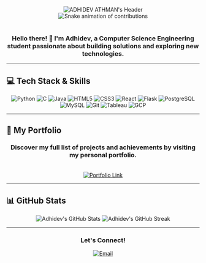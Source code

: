 <div align="center">
  <img src="https://capsule-render.vercel.app/api?type=waving&color=gradient&height=150&section=header&text=ADHIDEV%20ATHMAN&fontSize=50&fontAlign=80&fontColor=4c87b9&animation=twinkling&stroke=000000" alt="ADHIDEV ATHMAN's Header" />
</div>

<div align="center">
  <img src="https://raw.githubusercontent.com/half-blood-prince/half-blood-prince/output/snake.svg" alt="Snake animation of contributions" />
</div>

<br>

<div align="center">
  <h3>Hello there! 👋 I'm Adhidev, a Computer Science Engineering student passionate about building solutions and exploring new technologies.</h3>
</div>

---

## 💻 Tech Stack & Skills

<div align="center">
  <img src="https://img.shields.io/badge/Python-3776AB?style=for-the-badge&logo=python&logoColor=white" alt="Python" />
  <img src="https://img.shields.io/badge/C-A8B9CC?style=for-the-badge&logo=c&logoColor=white" alt="C" />
  <img src="https://img.shields.io/badge/Java-007396?style=for-the-badge&logo=java&logoColor=white" alt="Java" />
  <img src="https://img.shields.io/badge/HTML5-E34F26?style=for-the-badge&logo=html5&logoColor=white" alt="HTML5" />
  <img src="https://img.shields.io/badge/CSS3-1572B6?style=for-the-badge&logo=css3&logoColor=white" alt="CSS3" />
  <img src="https://img.shields.io/badge/React-61DAFB?style=for-the-badge&logo=react&logoColor=black" alt="React" />
  <img src="https://img.shields.io/badge/Flask-000000?style=for-the-badge&logo=flask&logoColor=white" alt="Flask" />
  <img src="https://img.shields.io/badge/PostgreSQL-4169E1?style=for-the-badge&logo=postgresql&logoColor=white" alt="PostgreSQL" />
  <img src="https://img.shields.io/badge/MySQL-4479A1?style=for-the-badge&logo=mysql&logoColor=white" alt="MySQL" />
  <img src="https://img.shields.io/badge/Git-F05032?style=for-the-badge&logo=git&logoColor=white" alt="Git" />
  <img src="https://img.shields.io/badge/Tableau-E97627?style=for-the-badge&logo=tableau&logoColor=white" alt="Tableau" />
  <img src="https://img.shields.io/badge/Google_Cloud-4285F4?style=for-the-badge&logo=google-cloud&logoColor=white" alt="GCP" />
</div>

---

## 🔗 My Portfolio

<div align="center">
  <h3>Discover my full list of projects and achievements by visiting my personal portfolio.</h3>
  <br>
  <a href="https://portfolio-phi-umber-37.vercel.app/">
    <img src="https://img.shields.io/badge/View%20My%20Portfolio-blue?style=for-the-badge&logo=vercel&logoColor=white" alt="Portfolio Link" />
  </a>
</div>

---

## 📊 GitHub Stats

<div align="center">
  <img src="https://github-readme-stats.vercel.app/api?username=YOUR-GITHUB-USERNAME&theme=radical&show_icons=true" alt="Adhidev's GitHub Stats" />
  <img src="https://github-readme-streak-stats.herokuapp.com/?user=YOUR-GITHUB-USERNAME&theme=radical&hide_border=true" alt="Adhidev's GitHub Streak" />
</div>

---

<div align="center">
  <h3>Let's Connect!</h3>
  <a href="mailto:adhidevathman@gmail.com">
    <img src="https://img.shields.io/badge/Email-D14836?style=for-the-badge&logo=gmail&logoColor=white" alt="Email" />
  </a>
</div>
